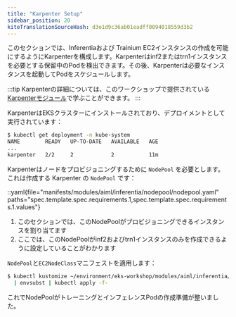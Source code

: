 ```yaml
---
title: "Karpenter Setup"
sidebar_position: 20
kiteTranslationSourceHash: d3e1d9c36ab01eadff0094018559d3b2
---
```


このセクションでは、Inferentiaおよび Trainium EC2インスタンスの作成を可能にするようにKarpenterを構成します。Karpenterはinf2またはtrn1インスタンスを必要とする保留中のPodを検出できます。その後、Karpenterは必要なインスタンスを起動してPodをスケジュールします。

:::tip
Karpenterの詳細については、このワークショップで提供されている[Karpenterモジュール](../../fundamentals/compute/karpenter/index.md)で学ぶことができます。
:::

KarpenterはEKSクラスターにインストールされており、デプロイメントとして実行されています：

```bash
$ kubectl get deployment -n kube-system
NAME        READY   UP-TO-DATE   AVAILABLE   AGE
...
karpenter   2/2     2            2           11m
```

Karpenterはノードをプロビジョニングするために `NodePool` を必要とします。これは作成する Karpenter の `NodePool` です：

::yaml{file="manifests/modules/aiml/inferentia/nodepool/nodepool.yaml" paths="spec.template.spec.requirements.1,spec.template.spec.requirements.1.values"}

1. このセクションでは、このNodePoolがプロビジョニングできるインスタンスを割り当てます
2. ここでは、このNodePoolがinf2およびtrn1インスタンスのみを作成できるように設定していることがわかります

`NodePool`と`EC2NodeClass`マニフェストを適用します：

```bash
$ kubectl kustomize ~/environment/eks-workshop/modules/aiml/inferentia/nodepool \
  | envsubst | kubectl apply -f-
```

これでNodePoolがトレーニングとインフェレンスPodの作成準備が整いました。
